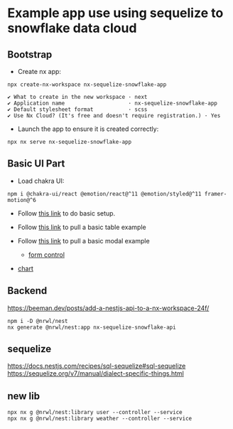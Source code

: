 # Example app use using sequelize to snowflake data cloud

## Bootstrap
- Create nx app:
```
npx create-nx-workspace nx-sequelize-snowflake-app

✔ What to create in the new workspace · next
✔ Application name                    · nx-sequelize-snowflake-app
✔ Default stylesheet format           · scss
✔ Use Nx Cloud? (It's free and doesn't require registration.) · Yes
```

- Launch the app to ensure it is created correctly:
```
npx nx serve nx-sequelize-snowflake-app
```

## Basic UI Part
- Load chakra UI:
```
npm i @chakra-ui/react @emotion/react@^11 @emotion/styled@^11 framer-motion@^6
```

- Follow [this link](https://chakra-ui.com/guides/getting-started/nextjs-guide) to do basic setup.

- Follow [this link](https://chakra-ui.com/guides/integrations/with-react-table) to pull a basic table example

- Follow [this link](https://chakra-ui.com/docs/components/overlay/modal) to pull a basic modal example
  - [form control](https://chakra-ui.com/docs/components/form/form-control)

- [chart](https://codesandbox.io/s/jzjzr57jw?file=/demo.jsx)

## Backend
https://beeman.dev/posts/add-a-nestjs-api-to-a-nx-workspace-24f/

```
npm i -D @nrwl/nest
nx generate @nrwl/nest:app nx-sequelize-snowflake-api
```

## sequelize
https://docs.nestjs.com/recipes/sql-sequelize#sql-sequelize
https://sequelize.org/v7/manual/dialect-specific-things.html

## new lib
```
npx nx g @nrwl/nest:library user --controller --service
npx nx g @nrwl/nest:library weather --controller --service
```

